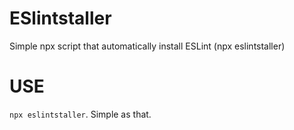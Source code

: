 # ESlintstaller
Simple npx script that automatically install ESLint (npx eslintstaller)

# USE
`npx eslintstaller`. Simple as that.
